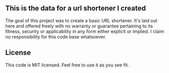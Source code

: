 ## This is the data for a url shortener I created

The goal of this project was to create a basic URL shortener.  It's laid out here and offered freely with no warranty or guarantee pertaining to its fitness, security or applicability in any form either explicit or implied.  I claim no responsibility for this code base whatsoever.

## License

This code is MIT licensed.  Feel free to use it as you see fit. 

